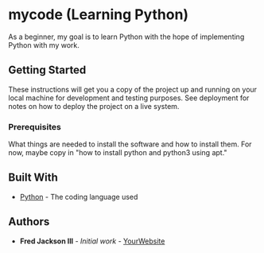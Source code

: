 # mycode (Learning Python)

As a beginner, my goal is to learn Python with the hope of implementing Python with my work.

## Getting Started

These instructions will get you a copy of the project up and running on your local machine
for development and testing purposes. See deployment for notes on how to deploy the project
on a live system.

### Prerequisites

What things are needed to install the software and how to install them. For now, maybe copy in
"how to install python and python3 using apt."

## Built With

* [Python](https://www.python.org/) - The coding language used

## Authors

* **Fred Jackson III** - *Initial work* - [YourWebsite](https://example.com/)

